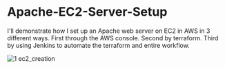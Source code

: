 # Apache-EC2-Server-Setup

I'll demonstrate how I set up an Apache web server on EC2 in AWS in 3 different ways. 
First through the AWS console.
Second by terraform.
Third by using Jenkins to automate the terraform and entire workflow.

![1  ec2_creation](https://github.com/user-attachments/assets/a7c76a55-b2a1-416e-9de2-45b66072d06b)
